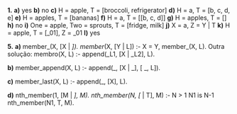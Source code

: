 **1.**
**a)** yes
**b)** no
**c)** H = apple, T = [broccoli, refrigerator]
**d)** H = a, T = [b, c, d, e]
**e)** H = apples, T = [bananas]
**f)** H = a, T = [[b, c, d]]
**g)** H = apples, T = []
**h)** no
**i)** One = apple, Two = sprouts, T = [fridge, milk]
**j)** X = a, Z = Y | T
**k)** H = apple, T = [_01], Z = _01
**l)** yes

**5.**
**a)** member_(X, [X | _]).
       member_(X, [Y | L]) :-
       X \= Y,
       member_(X, L).
Outra solução: membro(X, L) :- append(_L1, [X | _L2], L).

**b)** member_append(X, L) :- append(_, [X | _], [ _, L]).

**c)** member_last(X, L) :- append(_, [X], L).

**d)** nth_member(1, [M | _], M).
nth_member(N, [_ | T], M) :- 
    N > 1
    N1 is N-1
    nth_member(N1, T, M).
